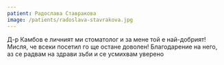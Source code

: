 ```yaml
---
patient: Радослава Ставракова
image: /patients/radoslava-stavrakova.jpg
---
```

Д-р Камбов е личният ми стоматолог и за мене той е най-добрият! Мисля, че всеки посетил го ще остане доволен! Благодарение на него, аз се радвам на здрави зъби и се усмихвам уверено